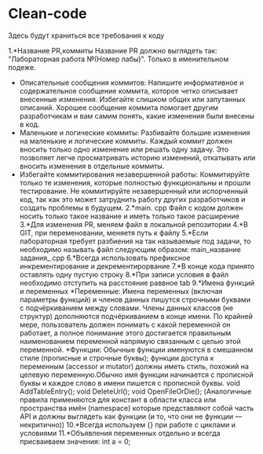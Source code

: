 # Clean-code
Здесь будут храниться все требования к коду


 1.*Название PR,коммиты
Название PR должно выглядеть так: "Лабораторная работа №(Номер лабы)". Только в именительном подеже.
* Описательные сообщения коммитов: Напишите информативное и содержательное сообщение коммита, которое четко описывает внесенные изменения. Избегайте слишком общих или запутанных описаний. Хорошее сообщение коммита помогает другим разработчикам и вам самим понять, какие изменения были внесены в код.
* Маленькие и логические коммиты: Разбивайте большие изменения на маленькие и логические коммиты. Каждый коммит должен вносить только одно изменение или решать одну задачу. Это позволяет легче просматривать историю изменений, откатывать или вносить изменения в отдельные коммиты.
*  Избегайте коммитирования незавершенной работы: Коммитируйте только те изменения, которые полностью функциональны и прошли тестирование. Не коммитируйте незавершенный или испорченный код, так как это может затруднить работу других разработчиков и создать проблемы в будущем.
  2.*main. cpp
   Файл с кодом должен носить только такое название и иметь только такое расширение
  3.*Для изменения PR, меняем файл в локальной репозитории
  4.*В GIT, при переменовании, меняетя путь к файлу
  5.*Если лабораторная требует разбиения на так называемые под задачи, то необходимо называть файл следующим образом: main_название задания_.cpp
  6.*Всегда использовать префиксное инкрементирование и декрементирорвание
  7.*В конце кода принято оставлять одну пустую строку
  8.*При записи условия в файл необходимо отступить на расстояние раввное tab
  9.*Имена функций и переменных
  *Переменные: Имена переменных (включая параметры функций) и членов данных пишутся строчными буквами с подчёркиванием между словами. Члены данных классов (не структур) дополняются подчёркиванием в конце имени. По крайней мере, пользователь должен понимать с какой переменной он работает, а полное понимание этого достигается правильным наименованием переменной напрямую связанным с целью этой переменной.
   *Функции: Обычные функции именуются в смешанном стиле (прописные и строчные буквы); функции доступа к переменным (accessor и mutator) должны иметь стиль, похожий на целевую переменную.Обычно имя функции начинается с прописной буквы и каждое слово в имени пишется с прописной буквы.
void AddTableEntry();
void DeleteUrl();
void OpenFileOrDie();
(Аналогичные правила применяются для констант в области класса или пространства имён (namespace) которые представляют собой часть API и должны выглядеть как функции (и то, что они не функции — некритично))
  10.*Всегда используем {} при работе с циклами и условиями
  11.*Объявления переменных отдельно и всегда присваиваем значения: int a = 0;
